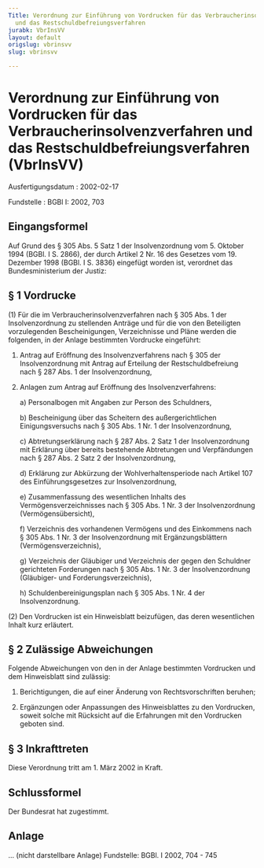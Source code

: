 ```yaml
---
Title: Verordnung zur Einführung von Vordrucken für das Verbraucherinsolvenzverfahren
  und das Restschuldbefreiungsverfahren
jurabk: VbrInsVV
layout: default
origslug: vbrinsvv
slug: vbrinsvv

---
```


# Verordnung zur Einführung von Vordrucken für das Verbraucherinsolvenzverfahren und das Restschuldbefreiungsverfahren (VbrInsVV)

Ausfertigungsdatum
:   2002-02-17

Fundstelle
:   BGBl I: 2002, 703



## Eingangsformel

Auf Grund des § 305 Abs. 5 Satz 1 der Insolvenzordnung vom 5. Oktober
1994 (BGBl. I S. 2866), der durch Artikel 2 Nr. 16 des Gesetzes vom
19\. Dezember 1998 (BGBl. I S. 3836) eingefügt worden ist, verordnet
das Bundesministerium der Justiz:


## § 1 Vordrucke

(1) Für die im Verbraucherinsolvenzverfahren nach § 305 Abs. 1 der
Insolvenzordnung zu stellenden Anträge und für die von den Beteiligten
vorzulegenden Bescheinigungen, Verzeichnisse und Pläne werden die
folgenden, in der Anlage bestimmten Vordrucke eingeführt:

1.  Antrag auf Eröffnung des Insolvenzverfahrens nach § 305 der
    Insolvenzordnung mit Antrag auf Erteilung der Restschuldbefreiung nach
    § 287 Abs. 1 der Insolvenzordnung,


2.  Anlagen zum Antrag auf Eröffnung des Insolvenzverfahrens:

    a)  Personalbogen mit Angaben zur Person des Schuldners,


    b)  Bescheinigung über das Scheitern des außergerichtlichen
        Einigungsversuchs nach § 305 Abs. 1 Nr. 1 der Insolvenzordnung,


    c)  Abtretungserklärung nach § 287 Abs. 2 Satz 1 der Insolvenzordnung mit
        Erklärung über bereits bestehende Abtretungen und Verpfändungen nach §
        287 Abs. 2 Satz 2 der Insolvenzordnung,


    d)  Erklärung zur Abkürzung der Wohlverhaltensperiode nach Artikel 107 des
        Einführungsgesetzes zur Insolvenzordnung,


    e)  Zusammenfassung des wesentlichen Inhalts des Vermögensverzeichnisses
        nach § 305 Abs. 1 Nr. 3 der Insolvenzordnung (Vermögensübersicht),


    f)  Verzeichnis des vorhandenen Vermögens und des Einkommens nach § 305
        Abs. 1 Nr. 3 der Insolvenzordnung mit Ergänzungsblättern
        (Vermögensverzeichnis),


    g)  Verzeichnis der Gläubiger und Verzeichnis der gegen den Schuldner
        gerichteten Forderungen nach § 305 Abs. 1 Nr. 3 der Insolvenzordnung
        (Gläubiger- und Forderungsverzeichnis),


    h)  Schuldenbereinigungsplan nach § 305 Abs. 1 Nr. 4 der Insolvenzordnung.







(2) Den Vordrucken ist ein Hinweisblatt beizufügen, das deren
wesentlichen Inhalt kurz erläutert.


## § 2 Zulässige Abweichungen

Folgende Abweichungen von den in der Anlage bestimmten Vordrucken und
dem Hinweisblatt sind zulässig:

1.  Berichtigungen, die auf einer Änderung von Rechtsvorschriften beruhen;


2.  Ergänzungen oder Anpassungen des Hinweisblattes zu den Vordrucken,
    soweit solche mit Rücksicht auf die Erfahrungen mit den Vordrucken
    geboten sind.





## § 3 Inkrafttreten

Diese Verordnung tritt am 1. März 2002 in Kraft.


## Schlussformel

Der Bundesrat hat zugestimmt.


## Anlage

... (nicht darstellbare Anlage)
Fundstelle: BGBl. I 2002, 704 - 745

